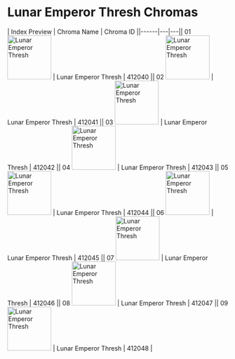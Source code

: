 # Lunar Emperor Thresh Chromas

| Index  Preview | Chroma Name | Chroma ID ||------|---|---|| 01  <img src='https://raw.communitydragon.org/latest/plugins/rcp-be-lol-game-data/global/default/v1/champion-chroma-images/412/412040.png' alt='Lunar Emperor Thresh' width='100'> | Lunar Emperor Thresh | 412040 || 02  <img src='https://raw.communitydragon.org/latest/plugins/rcp-be-lol-game-data/global/default/v1/champion-chroma-images/412/412041.png' alt='Lunar Emperor Thresh' width='100'> | Lunar Emperor Thresh | 412041 || 03  <img src='https://raw.communitydragon.org/latest/plugins/rcp-be-lol-game-data/global/default/v1/champion-chroma-images/412/412042.png' alt='Lunar Emperor Thresh' width='100'> | Lunar Emperor Thresh | 412042 || 04  <img src='https://raw.communitydragon.org/latest/plugins/rcp-be-lol-game-data/global/default/v1/champion-chroma-images/412/412043.png' alt='Lunar Emperor Thresh' width='100'> | Lunar Emperor Thresh | 412043 || 05  <img src='https://raw.communitydragon.org/latest/plugins/rcp-be-lol-game-data/global/default/v1/champion-chroma-images/412/412044.png' alt='Lunar Emperor Thresh' width='100'> | Lunar Emperor Thresh | 412044 || 06  <img src='https://raw.communitydragon.org/latest/plugins/rcp-be-lol-game-data/global/default/v1/champion-chroma-images/412/412045.png' alt='Lunar Emperor Thresh' width='100'> | Lunar Emperor Thresh | 412045 || 07  <img src='https://raw.communitydragon.org/latest/plugins/rcp-be-lol-game-data/global/default/v1/champion-chroma-images/412/412046.png' alt='Lunar Emperor Thresh' width='100'> | Lunar Emperor Thresh | 412046 || 08  <img src='https://raw.communitydragon.org/latest/plugins/rcp-be-lol-game-data/global/default/v1/champion-chroma-images/412/412047.png' alt='Lunar Emperor Thresh' width='100'> | Lunar Emperor Thresh | 412047 || 09  <img src='https://raw.communitydragon.org/latest/plugins/rcp-be-lol-game-data/global/default/v1/champion-chroma-images/412/412048.png' alt='Lunar Emperor Thresh' width='100'> | Lunar Emperor Thresh | 412048 |